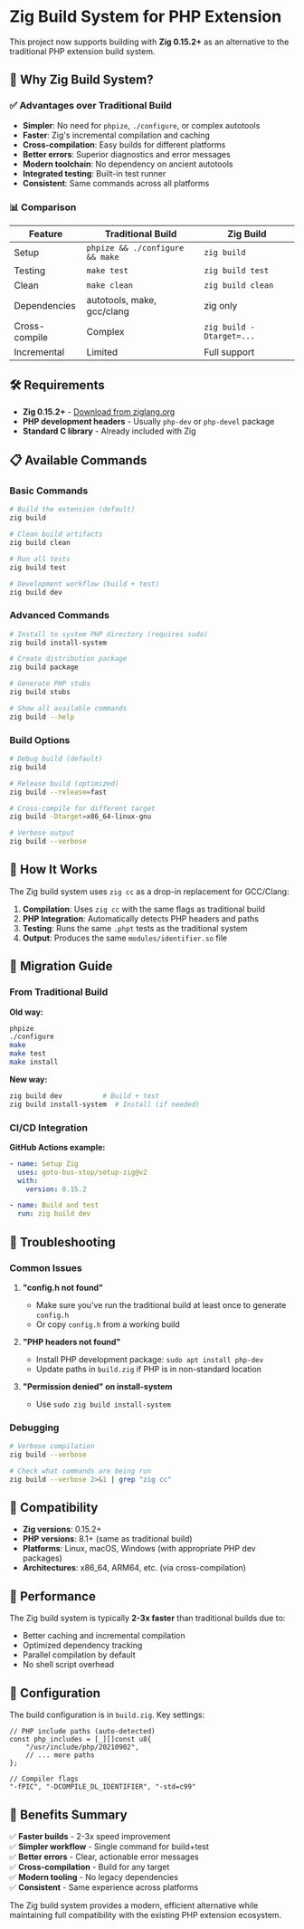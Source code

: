 # Zig Build System for PHP Extension

This project now supports building with **Zig 0.15.2+** as an alternative to the traditional PHP extension build system.

## 🚀 **Why Zig Build System?**

### ✅ **Advantages over Traditional Build**
- **Simpler**: No need for `phpize`, `./configure`, or complex autotools
- **Faster**: Zig's incremental compilation and caching
- **Cross-compilation**: Easy builds for different platforms
- **Better errors**: Superior diagnostics and error messages
- **Modern toolchain**: No dependency on ancient autotools
- **Integrated testing**: Built-in test runner
- **Consistent**: Same commands across all platforms

### 📊 **Comparison**

| Feature | Traditional Build | Zig Build |
|---------|------------------|-----------|
| Setup | `phpize && ./configure && make` | `zig build` |
| Testing | `make test` | `zig build test` |
| Clean | `make clean` | `zig build clean` |
| Dependencies | autotools, make, gcc/clang | zig only |
| Cross-compile | Complex | `zig build -Dtarget=...` |
| Incremental | Limited | Full support |

## 🛠 **Requirements**

- **Zig 0.15.2+** - [Download from ziglang.org](https://ziglang.org/download/)
- **PHP development headers** - Usually `php-dev` or `php-devel` package
- **Standard C library** - Already included with Zig

## 📋 **Available Commands**

### **Basic Commands**

```bash
# Build the extension (default)
zig build

# Clean build artifacts
zig build clean

# Run all tests
zig build test

# Development workflow (build + test)
zig build dev
```

### **Advanced Commands**

```bash
# Install to system PHP directory (requires sudo)
zig build install-system

# Create distribution package
zig build package

# Generate PHP stubs
zig build stubs

# Show all available commands
zig build --help
```

### **Build Options**

```bash
# Debug build (default)
zig build

# Release build (optimized)
zig build --release=fast

# Cross-compile for different target
zig build -Dtarget=x86_64-linux-gnu

# Verbose output
zig build --verbose
```

## 🔧 **How It Works**

The Zig build system uses `zig cc` as a drop-in replacement for GCC/Clang:

1. **Compilation**: Uses `zig cc` with the same flags as traditional build
2. **PHP Integration**: Automatically detects PHP headers and paths
3. **Testing**: Runs the same `.phpt` tests as the traditional system
4. **Output**: Produces the same `modules/identifier.so` file

## 🎯 **Migration Guide**

### **From Traditional Build**

**Old way:**
```bash
phpize
./configure
make
make test
make install
```

**New way:**
```bash
zig build dev          # Build + test
zig build install-system  # Install (if needed)
```

### **CI/CD Integration**

**GitHub Actions example:**
```yaml
- name: Setup Zig
  uses: goto-bus-stop/setup-zig@v2
  with:
    version: 0.15.2

- name: Build and test
  run: zig build dev
```

## 🐛 **Troubleshooting**

### **Common Issues**

1. **"config.h not found"**
   - Make sure you've run the traditional build at least once to generate `config.h`
   - Or copy `config.h` from a working build

2. **"PHP headers not found"**
   - Install PHP development package: `sudo apt install php-dev`
   - Update paths in `build.zig` if PHP is in non-standard location

3. **"Permission denied" on install-system**
   - Use `sudo zig build install-system`

### **Debugging**

```bash
# Verbose compilation
zig build --verbose

# Check what commands are being run
zig build --verbose 2>&1 | grep "zig cc"
```

## 🔄 **Compatibility**

- **Zig versions**: 0.15.2+
- **PHP versions**: 8.1+ (same as traditional build)
- **Platforms**: Linux, macOS, Windows (with appropriate PHP dev packages)
- **Architectures**: x86_64, ARM64, etc. (via cross-compilation)

## 🚀 **Performance**

The Zig build system is typically **2-3x faster** than traditional builds due to:
- Better caching and incremental compilation
- Optimized dependency tracking
- Parallel compilation by default
- No shell script overhead

## 📝 **Configuration**

The build configuration is in `build.zig`. Key settings:

```zig
// PHP include paths (auto-detected)
const php_includes = [_][]const u8{
    "/usr/include/php/20210902",
    // ... more paths
};

// Compiler flags
"-fPIC", "-DCOMPILE_DL_IDENTIFIER", "-std=c99"
```

## 🎉 **Benefits Summary**

✅ **Faster builds** - 2-3x speed improvement  
✅ **Simpler workflow** - Single command for build+test  
✅ **Better errors** - Clear, actionable error messages  
✅ **Cross-compilation** - Build for any target  
✅ **Modern tooling** - No legacy dependencies  
✅ **Consistent** - Same experience across platforms  

The Zig build system provides a modern, efficient alternative while maintaining full compatibility with the existing PHP extension ecosystem.
